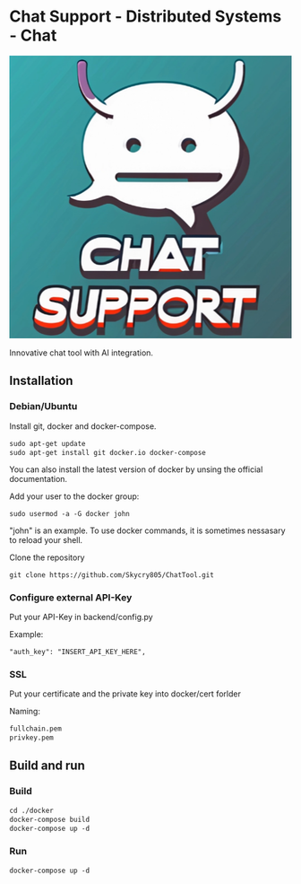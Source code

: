# Chat Support - Distributed Systems - Chat

![Chat Support](https://github.com/Skycry805/ChatTool/blob/master/misc/chat_support_logo.png?raw=true)

Innovative chat tool with AI integration.

## Installation

### Debian/Ubuntu
Install git, docker and docker-compose.

```
sudo apt-get update
sudo apt-get install git docker.io docker-compose
```

You can also install the latest version of docker by unsing the official documentation.

Add your user to the docker group:

```
sudo usermod -a -G docker john
```
"john" is an example. To use docker commands, it is sometimes nessasary to reload your shell.

Clone the repository
```
git clone https://github.com/Skycry805/ChatTool.git
```

### Configure external API-Key
Put your API-Key in backend/config.py

Example:
```
"auth_key": "INSERT_API_KEY_HERE",
```

### SSL
Put your certificate and the private key into docker/cert forlder

Naming:
```
fullchain.pem
privkey.pem
```

## Build and run

### Build
```
cd ./docker
docker-compose build
docker-compose up -d
```

### Run
```
docker-compose up -d
```